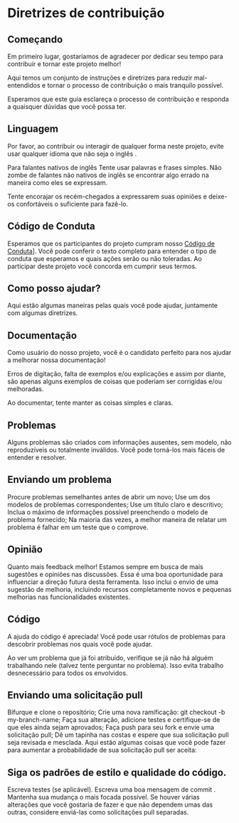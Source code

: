 <h1>Diretrizes de contribuição</h1>

<h2>Começando</h2>
Em primeiro lugar, gostaríamos de agradecer por dedicar seu tempo para contribuir e tornar este projeto melhor!

Aqui temos um conjunto de instruções e diretrizes para reduzir mal-entendidos e tornar o processo de contribuição o mais tranquilo possível.

Esperamos que este guia esclareça o processo de contribuição e responda a quaisquer dúvidas que você possa ter.

<h2>Linguagem</h2>
Por favor, ao contribuir ou interagir de qualquer forma neste projeto, evite usar qualquer idioma que não seja o inglês .

Para falantes nativos de inglês
Tente usar palavras e frases simples. Não zombe de falantes não nativos de inglês se encontrar algo errado na maneira como eles se expressam.

Tente encorajar os recém-chegados a expressarem suas opiniões e deixe-os confortáveis ​​o suficiente para fazê-lo.

<h2>Código de Conduta</h2>
Esperamos que os participantes do projeto cumpram nosso <a href="https://github.com/hubble-me/.github/blob/main/CODE_OF_CONDUCT.md">Código de Conduta</a>]. Você pode conferir o texto completo para entender o tipo de conduta que esperamos e quais ações serão ou não toleradas. Ao participar deste projeto você concorda em cumprir seus termos.

<h2>Como posso ajudar?</h2>
Aqui estão algumas maneiras pelas quais você pode ajudar, juntamente com algumas diretrizes.

<h2>Documentação</h2>
Como usuário do nosso projeto, você é o candidato perfeito para nos ajudar a melhorar nossa documentação!

Erros de digitação, falta de exemplos e/ou explicações e assim por diante, são apenas alguns exemplos de coisas que poderiam ser corrigidas e/ou melhoradas.

Ao documentar, tente manter as coisas simples e claras.

<h2>Problemas</h2>
Alguns problemas são criados com informações ausentes, sem modelo, não reproduzíveis ou totalmente inválidos. Você pode torná-los mais fáceis de entender e resolver.

<h2>Enviando um problema</h2>
Procure problemas semelhantes antes de abrir um novo;
Use um dos modelos de problemas correspondentes;
Use um título claro e descritivo;
Inclua o máximo de informações possível preenchendo o modelo de problema fornecido;
Na maioria das vezes, a melhor maneira de relatar um problema é falhar em um teste que o comprove.

<h2>Opinião</h2>
Quanto mais feedback melhor! Estamos sempre em busca de mais sugestões e opiniões nas discussões. Essa é uma boa oportunidade para influenciar a direção futura desta ferramenta. Isso inclui o envio de uma sugestão de melhoria, incluindo recursos completamente novos e pequenas melhorias nas funcionalidades existentes.

<h2>Código</h2>
A ajuda do código é apreciada! Você pode usar rótulos de problemas para descobrir problemas nos quais você pode ajudar.

Ao ver um problema que já foi atribuído, verifique se já não há alguém trabalhando nele (talvez tente perguntar no problema). Isso evita trabalho desnecessário para todos os envolvidos.

<h2>Enviando uma solicitação pull</h2>
Bifurque e clone o repositório;
Crie uma nova ramificação: git checkout -b my-branch-name;
Faça sua alteração, adicione testes e certifique-se de que eles ainda sejam aprovados;
Faça push para seu fork e envie uma solicitação pull;
Dê um tapinha nas costas e espere que sua solicitação pull seja revisada e mesclada.
Aqui estão algumas coisas que você pode fazer para aumentar a probabilidade de sua solicitação pull ser aceita:

<h2>Siga os padrões de estilo e qualidade do código.</h2>
Escreva testes (se aplicável).
Escreva uma boa mensagem de commit .
Mantenha sua mudança o mais focada possível. Se houver várias alterações que você gostaria de fazer e que não dependem umas das outras, considere enviá-las como solicitações pull separadas.
